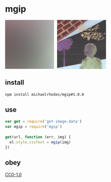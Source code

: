 # mgip

![demo](demo.jpg)

## install
```sh
npm install michaelrhodes/mgip#1.0.0
```

## use
```js
var get = require('get-image-data')
var mgip = require('mgip')

get(url, function (err, img) {
  el.style.cssText = mgip(img)
})
```

## obey
[CC0-1.0](https://creativecommons.org/publicdomain/zero/1.0/)
